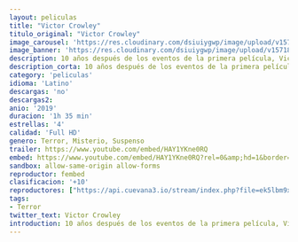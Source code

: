 ```yaml
---
layout: peliculas
title: "Victor Crowley"
titulo_original: "Victor Crowley"
image_carousel: 'https://res.cloudinary.com/dsiuiygwp/image/upload/v1571886951/VICTOR-min_uai95u.jpg'
image_banner: 'https://res.cloudinary.com/dsiuiygwp/image/upload/v1571886958/Crowley-Pic-1-min_t2nhem.jpg'
description: 10 años después de los eventos de la primera película, Victor Crowley es resucitado por error y procede a matar una vez más.
description_corta: 10 años después de los eventos de la primera película, Victor Crowley es resucitado por error y procede a matar una vez más.
category: 'peliculas'
idioma: 'Latino'
descargas: 'no'
descargas2:
anio: '2019'
duracion: '1h 35 min'
estrellas: '4'
calidad: 'Full HD'
genero: Terror, Misterio, Suspenso
trailer: https://www.youtube.com/embed/HAY1YKne0RQ
embed: https://www.youtube.com/embed/HAY1YKne0RQ?rel=0&amp;hd=1&border=0&wmode=opaque&enablejsapi=1&modestbranding=1&controls=1&showinfo=1
sandbox: allow-same-origin allow-forms
reproductor: fembed
clasificacion: '+10'
reproductores: ["https://api.cuevana3.io/stream/index.php?file=ek5lbm9xYWNrS0xYMTZLa2xNbkdvY3ZTb3BtZng4TGp6ZFpobGFMUGtOVFYySmlocU5XTzJkRE1tcHFuajVPb2w1eGphMkhEMGVQWDA2S21ZY1hRNEpQWHAyZG9sWldubDVlU2ZuUzJ3THVva2FDaVp3PT0","https://gdriveplayer.co/embed2.php?link=dDXNXqdutGl5h8zdrZOtDgkmD3j3776N%252B5Vj5fD0dNJqKceTbS8WrljlblWzLcVHJff2RWfThh5knnik10I%252BihXmf%252BPMk2DsPmENMQKY%252Fr%252BJ9VPNSAlCyL17Ar0nmDUYsgNkCFm9OqhPa3aD%252F5PG%252Bxjfj67Nxt2P2IjACPbpPI6KVFcGbsf99NnIR7xsb1Pu3FKeHjYb4cvUK3I89fqZKF","https://www.zembed.to/public/dist/asteroid.html?id=08aebe3520d6d37c43daa18f37e0a98b&title=Hatchet%204","https://upstream.to/embed-w2kk9nvf0plf.html","https://upstream.to/embed-ut9k56kxzl5a.html"]
tags:
- Terror
twitter_text: Victor Crowley
introduction: 10 años después de los eventos de la primera película, Victor Crowley es resucitado por error y procede a matar una vez más.
---
```













